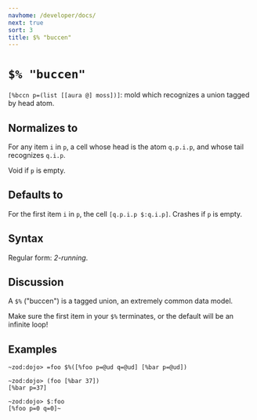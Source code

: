 ```yaml
---
navhome: /developer/docs/
next: true
sort: 3
title: $% "buccen"
---
```


# `$% "buccen"` 

`[%bccn p=(list [[aura @] moss])]`: mold which recognizes a union tagged by head atom.

## Normalizes to

For any item `i` in `p`, a cell whose head is the atom `q.p.i.p`,
and whose tail recognizes `q.i.p`.

Void if `p` is empty.

## Defaults to

For the first item `i` in `p`, the cell `[q.p.i.p $:q.i.p]`.
Crashes if `p` is empty.

## Syntax 

Regular form: *2-running*.

## Discussion

A `$%` ("buccen") is a tagged union, an extremely common data model.

Make sure the first item in your `$%` terminates, or the default will 
be an infinite loop!

## Examples

```
~zod:dojo> =foo $%([%foo p=@ud q=@ud] [%bar p=@ud])

~zod:dojo> (foo [%bar 37])
[%bar p=37]

~zod:dojo> $:foo
[%foo p=0 q=0]~
```

